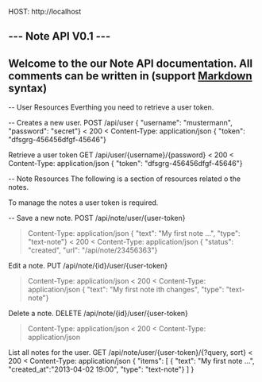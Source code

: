 HOST: http://localhost

--- Note API V0.1 ---
---
Welcome to the our Note API documentation. All comments can be written in (support [Markdown](http://daringfireball.net/projects/markdown/syntax) syntax)
---

-- 
User Resources 
Everthing you need to retrieve a user token.

-- 
Creates a new user.
POST /api/user
{ "username": "mustermann", "password": "secret"}
< 200
< Content-Type: application/json
{ "token": "dfsgrg-456456dfgf-45646"}

Retrieve a user token
GET /api/user/{username}/{password}
< 200
< Content-Type: application/json
{ "token": "dfsgrg-456456dfgf-45646"}


--
Note Resources
The following is a section of resources related o the notes.

To manage the notes a user token is required.

--
Save a new note.
POST /api/note/user/{user-token}
> Content-Type: application/json
{ "text": "My first note ...", "type": "text-note"}
< 200
< Content-Type: application/json
{ "status": "created", "url": "/api/note/23456363"}


Edit a note.
PUT /api/note/{id}/user/{user-token}
> Content-Type: application/json
< 200
< Content-Type: application/json
{ "text": "My first note ith changes", "type": "text-note"}


Delete a note.
DELETE /api/note/{id}/user/{user-token}
> Content-Type: application/json
< 200
< Content-Type: application/json


List all notes for the user.
GET /api/note/user/{user-token}/{?query, sort}
< 200
< Content-Type: application/json
{ "items": [
{ "text": "My first note ...", "created_at":"2013-04-02 19:00", "type": "text-note"}
] }

